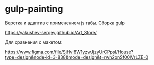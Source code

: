 # gulp-painting
Верстка и адаптив с применением js табы. Сборка gulp

https://yakushev-sergey.github.io/Art_Store/

Для сравнения с макетом:

https://www.figma.com/file/SjHvI8W1yzwJjzyUrCPpsI/House?type=design&node-id=3-838&mode=design&t=rwh2onSf00lVrLZE-0


